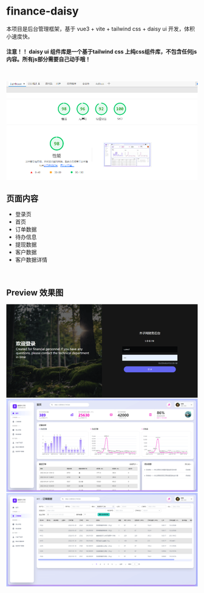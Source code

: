 # finance-daisy

本项目是后台管理框架，基于 vue3 + vite + tailwind css + daisy ui 开发，体积小速度快。

#### 注意！！ daisy ui 组件库是一个基于tailwind css 上纯css组件库，不包含任何js内容。所有js部分需要自己动手哦！

<br>

![](/src/assets/img-md/lighthouse.png)

## 页面内容

* 登录页
* 首页
* 订单数据
* 待办信息
* 提现数据
* 客户数据
* 客户数据详情

<br>

## Preview 效果图
![](/src/assets/img-md/login.png)
![](/src/assets/img-md/home.png)
![](/src/assets/img-md/list.png)





